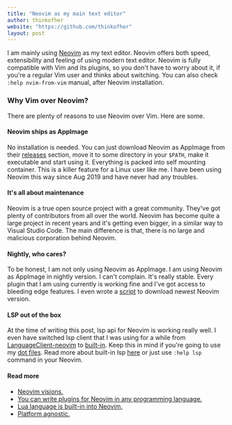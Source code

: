 ```yaml
---
title: "Neovim as my main text editor"
author: thinkofher
website: "https://github.com/thinkofher"
layout: post
---
```


I am mainly using [Neovim](https://neovim.io/) as my text editor. Neovim offers both speed, extensibility and feeling of using modern text editor. Neovim is fully compatible with Vim and its plugins, so you don't have to worry about it, if you're a regular Vim user and thinks about switching. You can also check `:help nvim-from-vim` manual, after Neovim installation.

### Why Vim over Neovim?

There are plenty of reasons to use Neovim over Vim. Here are some.

#### Neovim ships as AppImage

No installation is needed. You can just download Neovim as AppImage from their [releases](https://github.com/neovim/neovim/releases) section, move it to some directory in your `$PATH`, make it executable and start using it. Everything is packed into self mounting container. This is a killer feature for a Linux user like me. I have been using Neovim this way since Aug 2019 and have never had any troubles.

#### It's all about maintenance

Neovim is a true open source project with a great community. They've got plenty of contributors from all over the world. Neovim has become quite a large project in recent years and it's getting even bigger, in a similar way to Visual Studio Code. The main difference is that, there is no large and malicious corporation behind Neovim.

#### Nightly, who cares?

To be honest, I am not only using Neovim as AppImage. I am using Neovim as AppImage in nightly version. I can't complain. It's really stable. Every plugin that I am using currently is working fine and I've got access to bleeding edge features. I even wrote a [script](../scripts/nvim-up) to download newest Neovim version.

#### LSP out of the box

At the time of writing this post, lsp api for Neovim is working really well. I even have switched lsp client that I was using for a while from [LanguageClient-neovim](https://github.com/autozimu/LanguageClient-neovim) to [built-in](https://github.com/neovim/nvim-lsp). Keep this in mind if you're going to use my [dot files](https://github.com/thinkofher/dotfiles). Read more about built-in lsp [here](https://neovim.io/doc/user/lsp.html) or just use `:help lsp` command in your Neovim.

#### Read more

- [Neovim visions.](https://neovim.io/charter/)
- [You can write plugins for Neovim in any programming language.](https://github.com/neovim/neovim/wiki/Related-projects#api-clients)
- [Lua language is built-in into Neovim.](https://neovim.io/doc/user/lua.html)
- [Platform agnostic.](https://github.com/neovim/neovim/wiki/Introduction#platform-specific-code)
